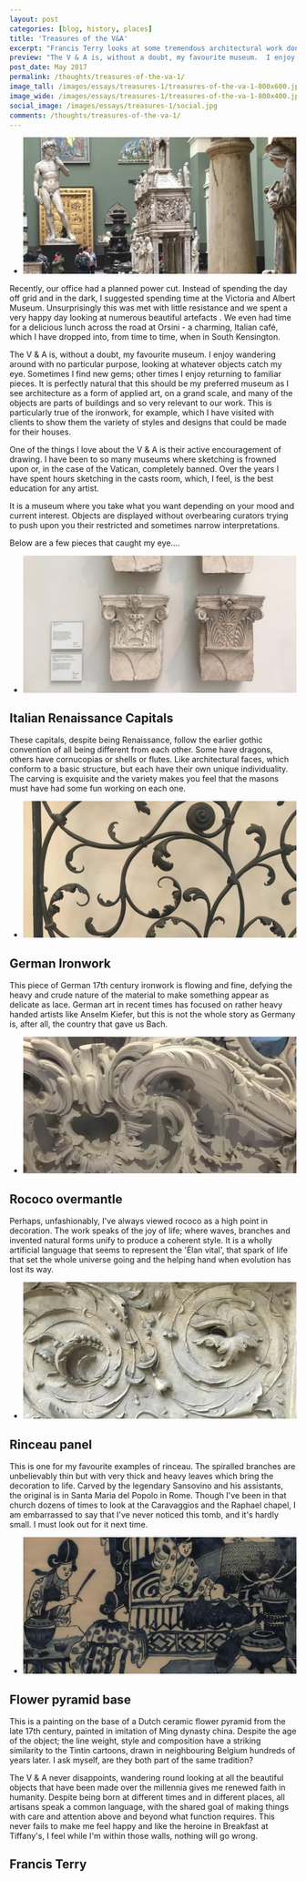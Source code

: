 ```yaml
---
layout: post
categories: [blog, history, places]
title: 'Treasures of the V&A'
excerpt: "Francis Terry looks at some tremendous architectural work done in Forth Worth, a city in North Central Texas"
preview: "The V & A is, without a doubt, my favourite museum.  I enjoy wandering around with no particular purpose, looking at whatever objects catch my eye. Sometimes I find new gems; other times I enjoy returning to familiar pieces..."
post_date: May 2017
permalink: /thoughts/treasures-of-the-va-1/
image_tall: /images/essays/treasures-1/treasures-of-the-va-1-800x600.jpg
image_wide: /images/essays/treasures-1/treasures-of-the-va-1-800x400.jpg
social_image: /images/essays/treasures-1/social.jpg
comments: /thoughts/treasures-of-the-va-1/
---
```


<ul class="list">
	<li class="full">
		<a class="fancybox" rel="group" href="/images/essays/treasures-1/treasures-of-the-va-1.jpg" title="Treasures of the V&A">
			<img class="full" src="/images/essays/treasures-1/thumbs/treasures-of-the-va-1.jpg" alt="Treasures of the V&A" />
		</a>
	</li>
</ul>

<p>
	Recently, our office had a planned power cut.  Instead of spending the day off grid and in the dark, I suggested spending time at the Victoria and Albert Museum. Unsurprisingly this was met with little resistance and we spent a very happy day looking at numerous beautiful artefacts . We even had time for a delicious lunch across the road at Orsini - a charming, Italian café, which I have dropped into, from time to time, when in South Kensington. 
</p><p>
	The V & A is, without a doubt, my favourite museum.  I enjoy wandering around with no particular purpose, looking at whatever objects catch my eye. Sometimes I find new gems; other times I enjoy returning to familiar pieces. It is perfectly natural that this should be my preferred museum as I see architecture as a form of applied art, on a grand scale, and many of the objects are parts of buildings and so very relevant to our work. This is particularly true of the ironwork, for example, which I have visited with clients to show them the variety of styles and designs that could be made for their houses.
</p><p>
	One of the things I love about the V & A is their active encouragement of drawing. I have been to so many museums where sketching is frowned upon or, in the case of the Vatican, completely banned. Over the years I have spent hours sketching in the casts room, which, I feel, is the best education for any artist.
</p><p>
	It is a museum where you take what you want depending on your mood and current interest.  Objects are displayed without overbearing curators trying to push upon you their restricted and sometimes narrow interpretations.  
</p><p>
	Below are a few pieces that caught my eye....
</p>

<ul class="list">
	<li class="full">
		<a class="fancybox" rel="group" href="/images/essays/treasures-1/italian-renaissance-capitals.jpg" title="Italian Renaissance Capitals">
			<img class="full" src="/images/essays/treasures-1/thumbs/italian-renaissance-capitals.jpg" alt="Italian Renaissance Capitals" />
		</a>
	</li>
</ul>

<h2>
	Italian Renaissance Capitals
</h2>
<p>
	These capitals, despite being Renaissance, follow the earlier gothic convention of all being different from each other. Some have dragons, others have cornucopias or shells or flutes. Like architectural faces, which conform to a basic structure, but each have their own unique individuality. The carving is exquisite and the variety makes you feel that the masons must have had some fun working on each one.
</p>

<ul class="list">
	<li class="full">
		<a class="fancybox" rel="group" href="/images/essays/treasures-1/german-ironwork.jpg" title="German Ironwork">
			<img class="full" src="/images/essays/treasures-1/thumbs/german-ironwork.jpg" alt="German Ironwork" />
		</a>
	</li>
</ul>

<h2>
	German Ironwork
</h2>
<p>
	This piece of German 17th century ironwork is flowing and fine, defying the heavy and crude nature of the material to make something appear as delicate as lace. German art in recent times has focused on rather heavy handed artists like Anselm Kiefer, but this is not the whole story as Germany is, after all, the country that gave us Bach.
</p>

<ul class="list">
	<li class="full">
		<a class="fancybox" rel="group" href="/images/essays/treasures-1/rococo-overmantle.jpg" title="Rococo overmantle">
			<img class="full" src="/images/essays/treasures-1/thumbs/rococo-overmantle.jpg" alt="Rococo overmantle" />
		</a>
	</li>
</ul>

<h2>
	Rococo overmantle
</h2>
<p>
	Perhaps, unfashionably, I've always viewed rococo as a high point in decoration. The work speaks of the joy of life; where waves, branches and invented natural forms unify to produce a coherent style. It is a wholly artificial language that seems to represent the 'Élan vital', that spark of life that set the whole universe going and the helping hand when evolution has lost its way.
</p>

<ul class="list">
	<li class="full">
		<a class="fancybox" rel="group" href="/images/essays/treasures-1/rinceau-panel.jpg" title="Rinceau panel">
			<img class="full" src="/images/essays/treasures-1/thumbs/rinceau-panel.jpg" alt="Rinceau panel" />
		</a>
	</li>
</ul>

<h2> 
	Rinceau panel
</h2>
<p>
	This is one for my favourite examples of rinceau. The spiralled branches are unbelievably thin but with very thick and heavy leaves which bring the decoration to life. Carved by the legendary Sansovino and his assistants, the original is in Santa Maria del Popolo in Rome. Though I've been in that church dozens of times to look at the Caravaggios and the Raphael chapel, I am embarrassed to say that I've never noticed this tomb, and it's hardly small. I must look out for it next time.
</p>

<ul class="list">
	<li class="full">
		<a class="fancybox" rel="group" href="/images/essays/treasures-1/flower-pyramid.jpg" title="Flower pyramid base">
			<img class="full" src="/images/essays/treasures-1/thumbs/flower-pyramid.jpg" alt="Flower pyramid base" />
		</a>
	</li>
</ul>

<h2>
	Flower pyramid base
</h2>
<p>
	This is a painting on the base of a Dutch ceramic flower pyramid from the late 17th century, painted in imitation of Ming dynasty china. Despite the age of the object; the line weight, style and composition have a striking similarity to the Tintin cartoons, drawn in neighbouring Belgium hundreds of years later.  I ask myself, are they both part of the same tradition? 
</p><p>
	The V & A never disappoints, wandering round looking at all the beautiful objects that have been made over the millennia gives me renewed faith in humanity. Despite being born at different times and in different places, all artisans speak a common language, with the shared goal of making things with care and attention above and beyond what function requires. This never fails to make me feel happy and like the heroine in Breakfast at Tiffany's, I feel while I'm within those walls, nothing will go wrong.
</p>

<h2>
	Francis Terry
</h2>